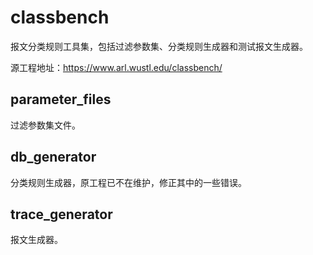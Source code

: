 # classbench

报文分类规则工具集，包括过滤参数集、分类规则生成器和测试报文生成器。

源工程地址：https://www.arl.wustl.edu/classbench/


## parameter_files 

过滤参数集文件。

## db_generator

分类规则生成器，原工程已不在维护，修正其中的一些错误。


## trace_generator

报文生成器。

